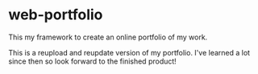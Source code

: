 # web-portfolio

This my framework to create an online portfolio of my work.


This is a reupload and reupdate version of my portfolio. I've learned a lot since then so look forward to the finished product!

